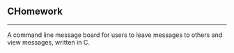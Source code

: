 ## CHomework
------------
A command line message board for users to leave messages to others and view messages, written in C.
